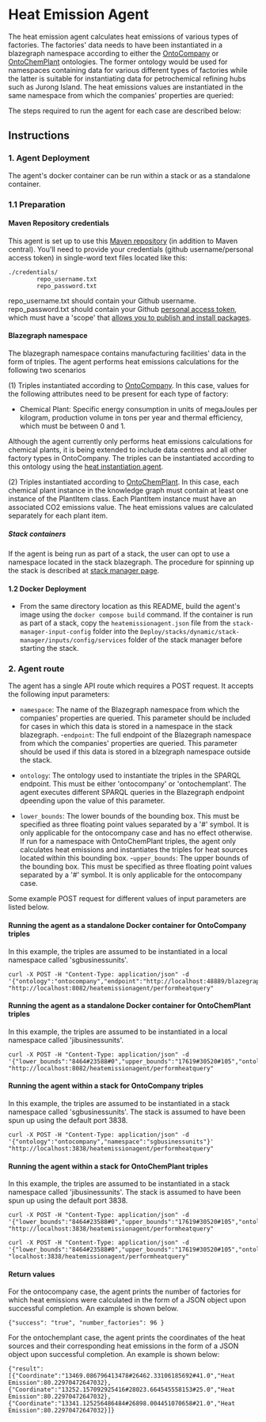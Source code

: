 # Heat Emission Agent

The heat emission agent calculates heat emissions of various types of factories. The factories' data needs to have been instantiated in a blazegraph namespace according to either the [OntoCompany](https://github.com/cambridge-cares/TheWorldAvatar/tree/main/JPS_Ontology/ontology/ontocompany) or [OntoChemPlant](https://github.com/cambridge-cares/TheWorldAvatar/tree/main/JPS_Ontology/ontology/ontochemplant) ontologies. The former ontology would be used for namespaces containing data for various different types of factories while the latter is suitable for instantiating data for petrochemical refining hubs such as Jurong Island. The heat emissions values are instantiated in the same namespace from which the companies' properties are queried:


The steps required to run the agent for each case are described below:

## Instructions

### 1. Agent Deployment

The agent's docker container can be run within a stack or as a standalone container.  


### 1.1 Preparation

#### Maven Repository credentials

This agent is set up to use this [Maven repository](https://maven.pkg.github.com/cambridge-cares/TheWorldAvatar/) (in addition to Maven central). You'll need to provide your credentials (github username/personal access token) in single-word text files located like this:
```
./credentials/
        repo_username.txt
        repo_password.txt
```
repo_username.txt should contain your Github username. repo_password.txt should contain your Github [personal access token](https://docs.github.com/en/github/authenticating-to-github/creating-a-personal-access-token),
which must have a 'scope' that [allows you to publish and install packages](https://docs.github.com/en/packages/working-with-a-github-packages-registry/working-with-the-apache-maven-registry#authenticating-to-github-packages).


#### Blazegraph namespace

The blazegraph namespace contains manufacturing facilities' data in the form of triples. The agent performs heat emissions calculations for the following two scenarios

(1) Triples instantiated according to [OntoCompany](https://github.com/cambridge-cares/TheWorldAvatar/tree/main/JPS_Ontology/ontology/ontocompany). In this case, values for the following attributes need to be present for each type of factory:

- Chemical Plant: Specific energy consumption in units of megaJoules per kilogram, production volume in tons per year and thermal efficiency, which must be between 0 and 1.

Although the agent currently only performs heat emissions calculations for chemical plants, it is being extended to include data centres and all other factory types in OntoCompany. The triples can be instantiated according to this ontology using the [heat instantiation agent](https://github.com/cambridge-cares/TheWorldAvatar/tree/1690-add-heat-instantiation-agent/Agents/HeatInstantiationAgent).

(2) Triples instantiated according to [OntoChemPlant](https://github.com/cambridge-cares/TheWorldAvatar/tree/main/JPS_Ontology/ontology/ontochemplant). In this case, each chemical plant instance in the knowledge graph must contain at least one instance of the PlantItem class. Each PlantItem instance must have an associated CO2 emissions value. The heat emissions values are calculated separately for each plant item.


##### Stack containers
If the agent is being run as part of a stack, the user can opt to use a namespace located in the stack blazegraph. The procedure for spinning up the stack is described at [stack manager page](https://github.com/cambridge-cares/TheWorldAvatar/tree/main/Deploy/stacks/dynamic/stack-manager).

#### 1.2 Docker Deployment

- From the same directory location as this README, build the agent's image using the `docker compose build` command. If the container is run as part of a stack, copy the `heatemissionagent.json` file from the `stack-manager-input-config` folder into the `Deploy/stacks/dynamic/stack-manager/inputs/config/services` folder of the stack manager before starting the stack.


### 2. Agent route

The agent has a single API route which requires a POST request. It accepts the following input parameters:

- ```namespace```: The name of the Blazegraph namespace from which the companies' properties are queried. This parameter should be included for cases in which this data is stored in a namespace in the stack blazegraph.
-```endpoint```: The full endpoint of the Blazegraph namespace from which the companies' properties are queried. This parameter should be used if this data is stored in a blzegraph namespace outside the stack.
- ```ontology```: The ontology used to instantiate the triples in the SPARQL endpoint. This must be either 'ontocompany' or 'ontochemplant'. The agent executes different SPARQL queries in the Blazegraph endpoint dpeending upon the value of this parameter. 

- ```lower_bounds```: The lower bounds of the bounding box. This must be specified as three floating point values separated by a '#' symbol. It is only applicable for the ontocompany case and has no effect otherwise. If run for a namespace with OntoChemPlant triples, the agent only calculates heat emissions and instantiates the triples for heat sources located within this bounding box.
-```upper_bounds```: The upper bounds of the bounding box. This must be specified as three floating point values separated by a '#' symbol. It is only applicable for the ontocompany case.

Some example POST request for different values of input parameters are listed below.


#### Running the agent as a standalone Docker container for OntoCompany triples

In this example, the triples are assumed to be instantiated in a local namespace called 'sgbusinessunits'.

```
curl -X POST -H "Content-Type: application/json" -d '{"ontology":"ontocompany","endpoint":"http://localhost:48889/blazegraph/namespace/sgbusinessunits/sparql"}'  "http://localhost:8082/heatemissionagent/performheatquery"
```

#### Running the agent as a standalone Docker container for OntoChemPlant triples

In this example, the triples are assumed to be instantiated in a local namespace called 'jibusinessunits'.

```
curl -X POST -H "Content-Type: application/json" -d '{"lower_bounds":"8464#23588#0","upper_bounds":"17619#30520#105","ontology":"ontochemplant","endpoint":"http://localhost:48889/blazegraph/namespace/jibusinessunits/sparql"}'  "http://localhost:8082/heatemissionagent/performheatquery"
```



#### Running the agent within a stack for OntoCompany triples

In this example, the triples are assumed to be instantiated in a stack namespace called 'sgbusinessunits'. The stack is assumed to have been spun up using the default port 3838.

```
curl -X POST -H "Content-Type: application/json" -d '{"ontology":"ontocompany","namespace":"sgbusinessunits"}'  "http://localhost:3838/heatemissionagent/performheatquery"
```

#### Running the agent within a stack for OntoChemPlant triples

In this example, the triples are assumed to be instantiated in a stack namespace called 'jibusinessunits'. The stack is assumed to have been spun up using the default port 3838.

```
curl -X POST -H "Content-Type: application/json" -d '{"lower_bounds":"8464#23588#0","upper_bounds":"17619#30520#105","ontology":"ontochemplant","endpoint":"http://localhost:48889/blazegraph/namespace/jibusinessunits/sparql"}'  "http://localhost:3838/heatemissionagent/performheatquery"
```



```
curl -X POST -H "Content-Type: application/json" -d '{"lower_bounds":"8464#23588#0","upper_bounds":"17619#30520#105","ontology":"ontocompany"}'  "localhost:3838/heatemissionagent/performheatquery"
```


#### Return values 


For the ontocompany case, the agent prints the number of factories for which heat emissions were calculated in the form of a JSON object upon successful completion. An example is shown below.

`
{"success": "true", "number_factories": 96 }
`

For the ontochemplant case, the agent prints the coordinates of the heat sources and their corresponding heat emissions in the form of a JSON object upon successful completion. An example is shown below: 

`{"result":[{"Coordinate":"13469.086796413478#26462.33106185692#41.0","Heat Emission":80.22970472647032},{"Coordinate":"13252.157092925416#28023.664545558153#25.0","Heat Emission":80.22970472647032},{"Coordinate":"13341.125256486484#26898.004451070658#21.0","Heat Emission":80.22970472647032}]}
`

